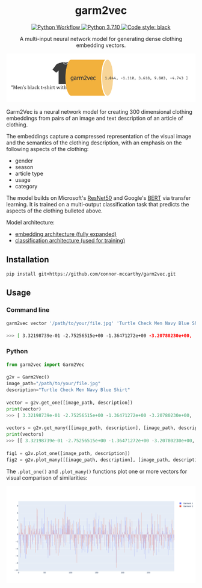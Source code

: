 <div align="center">
  <h1>garm2vec</h1>
<p align="center">

<a href="https://github.com/connor-mccarthy/garm2vec/workflows/build/badge.svg">
    <img src="https://github.com/connor-mccarthy/garm2vec/workflows/build/badge.svg" alt="Python Workflow" />
</a>
<a href="https://img.shields.io/badge/python-3.7.10-blue.svg">
    <img src="https://img.shields.io/badge/python-3.7.10-blue.svg" alt="Python 3.7.10" />
</a>
<a href="https://img.shields.io/badge/code%20style-black-000000.svg">
    <img src="https://img.shields.io/badge/code%20style-black-000000.svg" alt="Code style: black" >
</a>
<p>A multi-input neural network model for generating dense clothing embedding vectors.</p>
</div>

![garm_to_vec_image](./images/garm_to_vec_image_white.png)

Garm2Vec is a neural network model for creating 300 dimensional clothing embeddings from pairs of an image and text description of an article of clothing.

The embeddings capture a compressed representation of the visual image and the semantics of the clothing description, with an emphasis on the following aspects of the clothing:
* gender
* season
* article type
* usage
* category

The model builds on Microsoft's [ResNet50](https://arxiv.org/abs/1512.03385) and Google's [BERT](https://arxiv.org/abs/1810.04805v2) via transfer learning. It is trained on a multi-output classification task that predicts the aspects of the clothing bulleted above.

Model architecture:
* [embedding architecture (fully expanded)](./images/embedding_architecture.png)
* [classification architecture (used for training)](./images/full_classification_architecture.png)
## Installation
```sh
pip install git+https://github.com/connor-mccarthy/garm2vec.git
```

## Usage
### Command line
```sh
garm2vec vector '/path/to/your/file.jpg' 'Turtle Check Men Navy Blue Shirt'

>>> [ 3.32198739e-01 -2.75256515e+00 -1.36471272e+00 -3.20780230e+00, ...]
```

### Python
```python
from garm2vec import Garm2Vec

g2v = Garm2Vec()
image_path="/path/to/your/file.jpg"
description="Turtle Check Men Navy Blue Shirt"

vector = g2v.get_one([image_path, description])
print(vector)
>>> [ 3.32198739e-01 -2.75256515e+00 -1.36471272e+00 -3.20780230e+00, ...]

vectors = g2v.get_many([[image_path, description], [image_path, description]])
print(vectors)
>>> [[ 3.32198739e-01 -2.75256515e+00 -1.36471272e+00 -3.20780230e+00, ...]

fig1 = g2v.plot_one([image_path, description])
fig2 = g2v.plot_many([[image_path, description], [image_path, description]])
```

The `.plot_one()` and `.plot_many()` functions plot one or more vectors for visual comparison of similarities:

![comparison_plot](./images/comparison_plot.png)